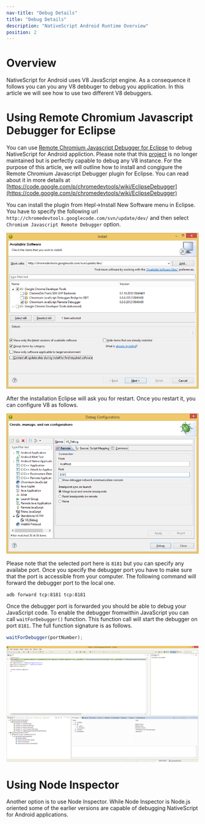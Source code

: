 ```yaml
---
nav-title: "Debug Details"
title: "Debug Details"
description: "NativeScript Android Runtime Overview"
position: 2
---
```


# Overview

NativeScript for Android uses V8 JavaScript engine. As a consequence it follows you can you any V8 debbuger to debug you application. In this article we will see how to use two different V8 debuggers.

# Using Remote Chromium Javascript Debugger for Eclipse

You can use [Remote Chromium Javascript Debugger for Eclipse](https://code.google.com/p/chromedevtools/wiki/EclipseDebugger) to debug NativeScript for Android appliction. Please note that this [project](https://code.google.com/p/chromedevtools/) is no longer maintained but is perfectly capable to debug any V8 instance. For the purpose of this article, we will outline how to install and congigure the Remote Chromium Javascript Debugger plugin for Eclipse. You can read about it in more details at [https://code.google.com/p/chromedevtools/wiki/EclipseDebugger](https://code.google.com/p/chromedevtools/wiki/EclipseDebugger)

You can install the plugin from Hepl->Install New Software menu in Eclipse. You have to specify the following url `http://chromedevtools.googlecode.com/svn/update/dev/` and then select `Chromium Javascript Remote Debugger` option.

![Image1](./install_v8_eclipse_plugin.png)

After the installation Eclipse will ask you for restart. Once you restart it, you can configure V8 as follows.

![Image2](./v8_dbg_config.png)

Please note that the selected port here is `8181` but you can specify any availabe port. Once you specify the debugger port you have to make sure that the port is accessible from your computer. The following command will forward the debugger port to the local one.

```bash
adb forward tcp:8181 tcp:8181
```

Once the debugger port is forwarded you should be able to debug your JavaScript code. To enable the debugger fromwithin JavaScript you can call `waitForDebugger()` function. This function call will start the debugger on port `8181`. The full function signature is as follows.

```JavaScript
waitForDebugger(portNumber);
```

![Image3](./debug_screenshot.png)

# Using Node Inspector

Another option is to use Node Inspector. While Node Inspector is Node.js oriented some of the earlier versions are capable of debugging NativeScript for Android applications. 
